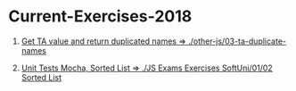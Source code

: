 # Current-Exercises-2018
01. [Get TA value and return duplicated names => ./other-js/03-ta-duplicate-names](https://petyomitkov.github.io/Current-Exercises-2018/other-js/03-ta-duplicate-names/)

02. [Unit Tests Mocha, Sorted List => ./JS Exams Exercises SoftUni/01/02 Sorted List](https://petyomitkov.github.io/Current-Exercises-2018/JS%20Exams%20Exercises%20SoftUni/01.%20JS%20Advanced%20-%20Sample%20Exam%20-%2031%20Oct%202016/02.%20Sorted%20List%20-%20Unit%20testing/tests.html)

